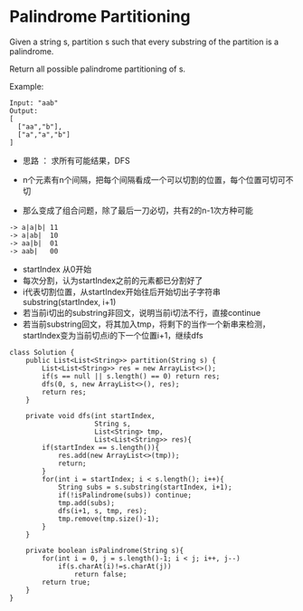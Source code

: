# Palindrome Partitioning

Given a string s, partition s such that every substring of the partition is a palindrome.

Return all possible palindrome partitioning of s.

Example:
```
Input: "aab"
Output:
[
  ["aa","b"],
  ["a","a","b"]
]
```

* 思路 ： 求所有可能结果，DFS

* n个元素有n个间隔，把每个间隔看成一个可以切割的位置，每个位置可切可不切
* 那么变成了组合问题，除了最后一刀必切，共有2的n-1次方种可能
```
-> a|a|b| 11
-> a|ab|  10
-> aa|b|  01
-> aab|   00
```

* startIndex 从0开始
* 每次分割，认为startIndex之前的元素都已分割好了
* i代表切割位置，从startIndex开始往后开始切出子字符串substring(startIndex, i+1)
* 若当前i切出的substring非回文，说明当前i切法不行，直接continue
* 若当前substring回文，将其加入tmp，将剩下的当作一个新串来检测，startIndex变为当前切点i的下一个位置i+1，继续dfs

```
class Solution {
    public List<List<String>> partition(String s) {
        List<List<String>> res = new ArrayList<>();
        if(s == null || s.length() == 0) return res;
        dfs(0, s, new ArrayList<>(), res);
        return res;
    }
    
    private void dfs(int startIndex,
                     String s,
                     List<String> tmp,
                     List<List<String>> res){
        if(startIndex == s.length()){
            res.add(new ArrayList<>(tmp));
            return;
        }
        for(int i = startIndex; i < s.length(); i++){
            String subs = s.substring(startIndex, i+1);
            if(!isPalindrome(subs)) continue;
            tmp.add(subs);
            dfs(i+1, s, tmp, res);
            tmp.remove(tmp.size()-1);
        }
    }
    
    private boolean isPalindrome(String s){
        for(int i = 0, j = s.length()-1; i < j; i++, j--)
            if(s.charAt(i)!=s.charAt(j)) 
                return false;
        return true;
    }
}
```
